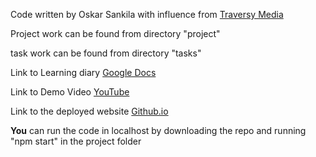 Code written by Oskar Sankila with influence from [Traversy Media](https://www.youtube.com/watch?v=HXYZxVbWkjc&t=0s)

Project work can be found from directory "project"

task work can be found from directory "tasks"

Link to Learning diary [Google Docs](https://docs.google.com/document/d/1tp5sOP9_iTa1MNJsL9ENOaYFdd4gJl6qI_O3491mtJg/edit?usp=sharing)

Link to Demo Video [YouTube](https://youtu.be/WG5WhfMxEIM)

Link to the deployed website [Github.io](https://oskarsan.github.io/Front-End-Course/)

**You** can run the code in localhost by downloading the repo and running "npm start" in the project folder
